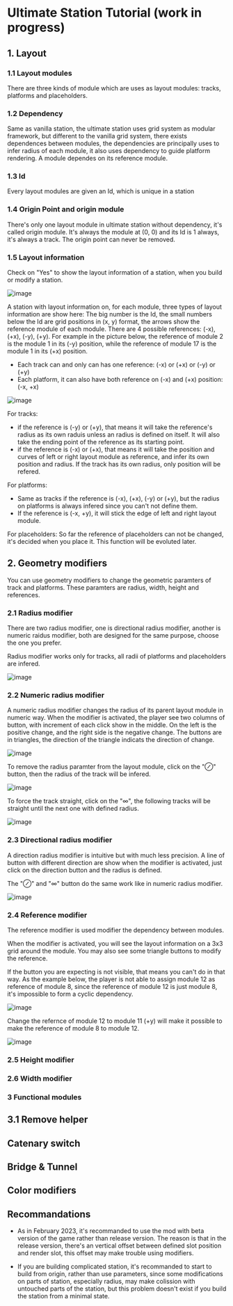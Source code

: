 # Ultimate Station Tutorial (work in progress)

## 1. Layout
### 1.1 Layout modules
There are three kinds of module which are uses as layout modules: tracks, platforms and placeholders.

### 1.2 Dependency
Same as vanilla station, the ultimate station uses grid system as modular framework, but different to the vanilla grid system, there exists dependences between modules, the dependencies are principally uses to infer radius of each module, it also uses dependency to guide platform rendering. A module dependes on its reference module.

### 1.3 Id
Every layout modules are given an Id, which is unique in a station

### 1.4 Origin Point and origin module
There's only one layout module in ultimate station without dependency, it's called origin module. It's always the module at (0, 0) and its Id is 1 always, it's always a track. The origin point can never be removed.

### 1.5 Layout information
Check on "Yes" to show the layout information of a station, when you build or modify a station.

![image](./image/1_5_1.jpg)

A station with layout information on, for each module, three types of layout information are show here: The big number is the Id, the small numbers below the Id are grid positions in (x, y) format, the arrows show the reference module of each module. There are 4 possible references: (-x), (+x), (-y), (+y). For example in the picture below, the reference of module 2 is the module 1 in its (-y) position, while the reference of module 17 is the module 1 in its (+x) position.
* Each track can and only can has one reference: (-x) or (+x) or (-y) or (+y)
* Each platform, it can also have both reference on (-x) and (+x) position: (-x, +x)

![image](./image/1_5_2.jpg)

For tracks:
* if the reference is (-y) or (+y), that means it will take the reference's radius as its own raduis unless an radius is defined on itself. It will also take the ending point of the reference as its starting point.
* if the reference is (-x) or (+x), that means it will take the position and curves of left or right layout module as reference, and infer its own position and radius. If the track has its own radius, only position will be refered.

For platforms:
* Same as tracks if the reference is (-x), (+x), (-y) or (+y), but the radius on platforms is always infered since you can't not define them.
* If the reference is (-x, +y), it will stick the edge of left and right layout module.

For placeholders:
So far the reference of placeholders can not be changed, it's decided when you place it. This function will be evoluted later.

## 2. Geometry modifiers
You can use geometry modifiers to change the geometric paramters of track and platforms. These paramters are radius, width, height and references.

### 2.1 Radius modifier
There are two radius modifier, one is directional radius modifier, another is numeric raidus modifier, both are designed for the same purpose, choose the one you prefer.

Radius modifier works only for tracks, all radii of platforms and placeholders are infered.

![image](./image/2_1.jpg)

### 2.2 Numeric radius modifier
A numeric radius modifier changes the radius of its parent layout module in numeric way. When the modifier is activated, the player see two columns of button, with increment of each click show in the middle. On the left is the positive change, and the right side is the negative change. The buttons are in triangles, the direction of the triangle indicats the direction of change. 

![image](./image/2_2.jpg)

To remove the radius paramter from the layout module, click on the "⊘" button, then the radius of the track will be infered.

![image](./image/2_2_2.jpg)

To force the track straight, click on the "∞", the following tracks will be straight until the next one with defined radius.

![image](./image/2_2_3.jpg)

### 2.3 Directional radius modifier
A direction radius modifier is intuitive but with much less precision. A line of button with different direction are show when the modifier is activated, just click on the direction button and the radius is defined.

The "⊘" and "∞" button do the same work like in numeric radius modifier.

![image](./image/2_3.jpg)

### 2.4 Reference modifier
The reference modifier is used modifier the dependency between modules.

When the modifier is activated, you will see the layout information on a 3x3 grid around the module. You may also see some triangle buttons to modify the reference.

If the button you are expecting is not visible, that means you can't do in that way. As the example below, the player is not able to assign module 12 as reference of module 8, since the reference of module 12 is just module 8, it's impossible to form a cyclic dependency.

![image](./image/2_4_1.jpg)

Change the refernce of module 12 to module 11 (+y) will make it possible to make the reference of module 8 to module 12.

![image](./image/2_4_2.jpg)

### 2.5 Height modifier

### 2.6 Width modifier

### 3 Functional modules
## 3.1 Remove helper
## Catenary switch
## Bridge & Tunnel
## Color modifiers

## Recommandations
* As in February 2023, it's recommanded to use the mod with beta version of the game rather than release version. The reason is that in the release version, there's an vertical offset between defined slot position and render slot, this offset may make trouble using modifiers.

* If you are building complicated station, it's recommanded to start to build from origin, rather than use parameters, since some modifications on parts of station, especially radius, may make colission with untouched parts of the station, but this problem doesn't exist if you build the station from a minimal state.